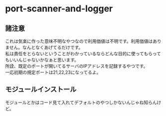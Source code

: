 # port-scanner-and-logger
## 諸注意
これは気楽に作った意味不明なやつなので利用価値は不明です。利用価値はありません。なんとなくあげてるだけです。<br>
私は責任をとらないということがわかっているならどんな目的に使ってもらってもいいんじゃないかなぁと思います。<br>
所詮、既定のポートが開いてるサーバのIPアドレスを記録するやつです。<br>
一応初期の規定ポートは21,22,23になってるよ。

## モジュールインストール
モジュールとかはコード見て入れてデフォルトのやつしかないんじゃね知らんけど。
